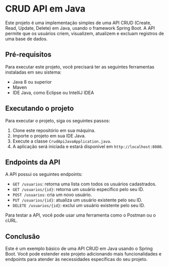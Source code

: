 <h1>CRUD API em Java</h1>

<p>Este projeto é uma implementação simples de uma API CRUD (Create, Read, Update, Delete) em Java, usando o framework Spring Boot. A API permite que os usuários criem, visualizem, atualizem e excluam registros de uma base de dados.</p>

<h2>Pré-requisitos</h2>

<p>Para executar este projeto, você precisará ter as seguintes ferramentas instaladas em seu sistema:</p>

<ul>
  <li>Java 8 ou superior</li>
  <li>Maven</li>
  <li>IDE Java, como Eclipse ou IntelliJ IDEA</li>
 
</ul>

<h2>Executando o projeto</h2>

<p>Para executar o projeto, siga os seguintes passos:</p>

<ol>
  <li>Clone este repositório em sua máquina.</li>
  <li>Importe o projeto em sua IDE Java.</li>
  <li>Execute a classe <code>CrudApiJavaApplication.java</code>.</li>
  <li>A aplicação será iniciada e estará disponível em <code>http://localhost:8080</code>.</li>
</ol>

<h2>Endpoints da API</h2>

<p>A API possui os seguintes endpoints:</p>

<ul>
  <li><code>GET /usuarios</code>: retorna uma lista com todos os usuários cadastrados.</li>
  <li><code>GET /usuarios/{id}</code>: retorna um usuário específico pelo seu ID.</li>
  <li><code>POST /usuarios</code>: cria um novo usuário.</li>
  <li><code>PUT /usuarios/{id}</code>: atualiza um usuário existente pelo seu ID.</li>
  <li><code>DELETE /usuarios/{id}</code>: exclui um usuário existente pelo seu ID.</li>
</ul>

<p>Para testar a API, você pode usar uma ferramenta como o Postman ou o cURL.</p>

<h2>Conclusão</h2>

<p>Este é um exemplo básico de uma API CRUD em Java usando o Spring Boot. Você pode estender este projeto adicionando mais funcionalidades e endpoints para atender às necessidades específicas do seu projeto.</p>
